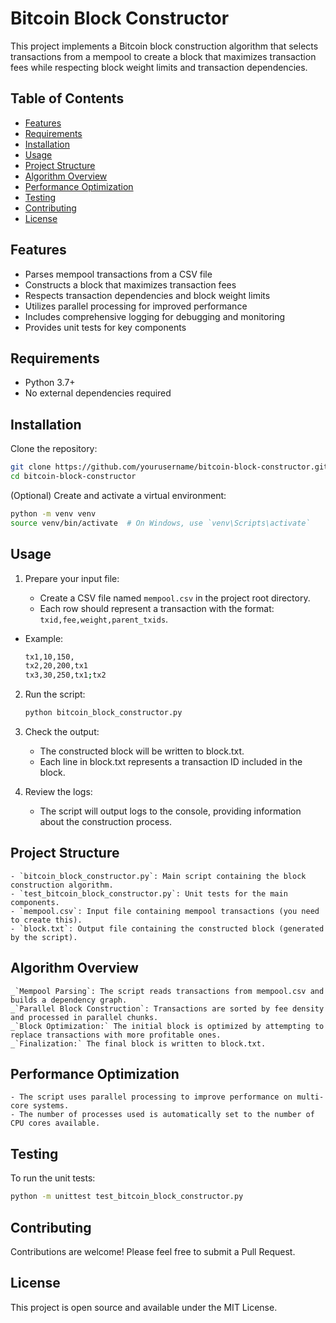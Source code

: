 # Bitcoin Block Constructor

This project implements a Bitcoin block construction algorithm that selects transactions from a mempool to create a block that maximizes transaction fees while respecting block weight limits and transaction dependencies.

## Table of Contents

- [Features](#features)
- [Requirements](#requirements)
- [Installation](#installation)
- [Usage](#usage)
- [Project Structure](#project-structure)
- [Algorithm Overview](#algorithm-overview)
- [Performance Optimization](#performance-optimization)
- [Testing](#testing)
- [Contributing](#contributing)
- [License](#license)

## Features

- Parses mempool transactions from a CSV file
- Constructs a block that maximizes transaction fees
- Respects transaction dependencies and block weight limits
- Utilizes parallel processing for improved performance
- Includes comprehensive logging for debugging and monitoring
- Provides unit tests for key components

## Requirements

- Python 3.7+
- No external dependencies required

## Installation

Clone the repository:

```bash
git clone https://github.com/yourusername/bitcoin-block-constructor.git
cd bitcoin-block-constructor
```

(Optional) Create and activate a virtual environment:

```bash
python -m venv venv
source venv/bin/activate  # On Windows, use `venv\Scripts\activate`
```

## Usage

1. Prepare your input file:

   - Create a CSV file named `mempool.csv` in the project root directory.
   - Each row should represent a transaction with the format:
     `txid,fee,weight,parent_txids`.

- Example:

  ```bash
  tx1,10,150,
  tx2,20,200,tx1
  tx3,30,250,tx1;tx2
  ```

2. Run the script:

   ```bash
   python bitcoin_block_constructor.py
   ```

3. Check the output:

   - The constructed block will be written to block.txt.
   - Each line in block.txt represents a transaction ID included in the block.

4. Review the logs:

   - The script will output logs to the console, providing information about the construction process.

## Project Structure

    - `bitcoin_block_constructor.py`: Main script containing the block construction algorithm.
    - `test_bitcoin_block_constructor.py`: Unit tests for the main components.
    - `mempool.csv`: Input file containing mempool transactions (you need to create this).
    - `block.txt`: Output file containing the constructed block (generated by the script).

## Algorithm Overview

    _`Mempool Parsing`: The script reads transactions from mempool.csv and builds a dependency graph.
    _`Parallel Block Construction`: Transactions are sorted by fee density and processed in parallel chunks.
    _`Block Optimization:` The initial block is optimized by attempting to replace transactions with more profitable ones.
    _`Finalization:` The final block is written to block.txt.

## Performance Optimization

    - The script uses parallel processing to improve performance on multi-core systems.
    - The number of processes used is automatically set to the number of CPU cores available.

## Testing

To run the unit tests:

```bash
python -m unittest test_bitcoin_block_constructor.py
```

## Contributing

Contributions are welcome! Please feel free to submit a Pull Request.

## License

This project is open source and available under the MIT License.
